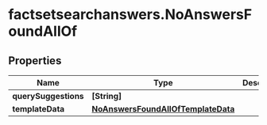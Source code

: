 # factsetsearchanswers.NoAnswersFoundAllOf

## Properties

Name | Type | Description | Notes
------------ | ------------- | ------------- | -------------
**querySuggestions** | **[String]** |  | 
**templateData** | [**NoAnswersFoundAllOfTemplateData**](NoAnswersFoundAllOfTemplateData.md) |  | 


